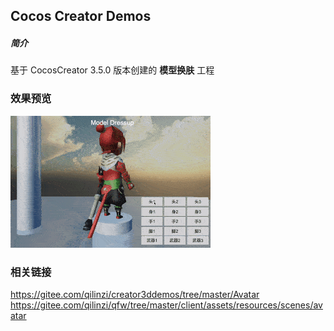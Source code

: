 ## Cocos Creator Demos

##### 简介
基于 CocosCreator 3.5.0 版本创建的 **模型换肤** 工程

### 效果预览
![image](../../../gif/202201/2022012088.gif)

### 相关链接
https://gitee.com/qilinzi/creator3ddemos/tree/master/Avatar
https://gitee.com/qilinzi/qfw/tree/master/client/assets/resources/scenes/avatar